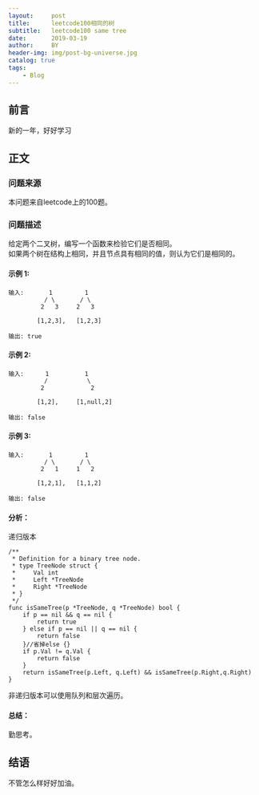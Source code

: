 ```yaml
---
layout:     post
title:      leetcode100相同的树
subtitle:   leetcode100 same tree
date:       2019-03-19
author:     BY
header-img: img/post-bg-universe.jpg
catalog: true
tags:
    - Blog
---
```



## 前言

新的一年，好好学习

## 正文

### 问题来源

本问题来自leetcode上的100题。

### 问题描述

给定两个二叉树，编写一个函数来检验它们是否相同。  
如果两个树在结构上相同，并且节点具有相同的值，则认为它们是相同的。     

#### 示例 1:
```
输入:       1         1
          / \       / \
         2   3     2   3

        [1,2,3],   [1,2,3]

输出: true
``` 

#### 示例 2:
```
输入:      1          1
          /           \
         2             2

        [1,2],     [1,null,2]

输出: false
``` 

#### 示例 3:
```
输入:       1         1
          / \       / \
         2   1     1   2

        [1,2,1],   [1,1,2]

输出: false
``` 

#### 分析：
递归版本
```
/**
 * Definition for a binary tree node.
 * type TreeNode struct {
 *     Val int
 *     Left *TreeNode
 *     Right *TreeNode
 * }
 */
func isSameTree(p *TreeNode, q *TreeNode) bool {	
	if p == nil && q == nil {
		return true
	} else if p == nil || q == nil {
		return false
	}//省掉else {}
    if p.Val != q.Val {
        return false
    }
	return isSameTree(p.Left, q.Left) && isSameTree(p.Right,q.Right)
}

```
非递归版本可以使用队列和层次遍历。

#### 总结：
勤思考。

## 结语
不管怎么样好好加油。
